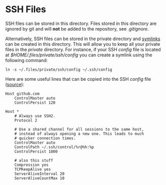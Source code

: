 SSH Files
=========

SSH files can be stored in this directory. Files stored in this directory are ignored by git
and will **not** be added to the repository, see _.gitignore_.

Alternatively, SSH files can be stored in the private directory and
[symlinks](https://en.wikipedia.org/wiki/Symbolic_link) can be created in this directory. This will
allow you to keep all your private files in the _private_ directory. For instance, if your SSH
_config_ file is located at _$HOME/.files/private/ssh/config_ you can create a symlink using the
following command:

	ln -s ~/.files/private/ssh/config ~/.ssh/config

Here are some useful lines that can be copied into the SSH _config_ file
([source](https://github.com/paulirish/dotfiles/blob/master/.ssh.config.example)):

	Host github.com
		ControlMaster auto
		ControlPersist 120
	
	Host *
		# Always use SSH2.
		Protocol 2
	
		# Use a shared channel for all sessions to the same host,
		# instead of always opening a new one. This leads to much
		# quicker connection times.
		ControlMaster auto
		ControlPath ~/.ssh/control/%r@%h:%p
		ControlPersist 1800
	
		# also this stuff
		Compression yes
		TCPKeepAlive yes
		ServerAliveInterval 20
		ServerAliveCountMax 10